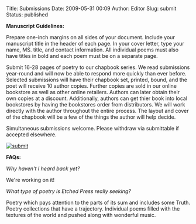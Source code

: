 Title: Submissions
Date: 2009-05-31 00:09
Author: Editor
Slug: submit
Status: published

**Manuscript Guidelines:**

Prepare one-inch margins on all sides of your document. Include your manuscript title in the header of each page. In your cover letter, type your name, MS. title, and contact information. All individual poems must also have titles in bold and each poem must be on a separate page.

Submit 16-28 pages of poetry to our chapbook series. We read submissions year-round and will now be able to respond more quickly than ever before. Selected submissions will have their chapbook set, printed, bound, and the poet will receive 10 author copies. Further copies are sold in our online bookstore as well as other online retailers. Authors can later obtain their own copies at a discount. Additionally, authors can get thier book into local bookstores by having the bookstores order from distributors. We will work directly with the author throughout the entire process. The layout and cover of the chapbook will be a few of the things the author will help decide.

Simultaneous submissions welcome. Please withdraw via submittable if accepted elsewhere.

<!-- Link to the Etched Press submission manager. ---> 
[![submit](//manager.submittable.com/Public/Images/submittable-submit-button.png)](http://etchedpress.submittable.com/submit)
<!-- End link to submission manager -->

**FAQs:**

*Why haven't I heard back yet?*

We're working on it!

*What type of poetry is Etched Press really seeking?*

Poetry which pays attention to the parts of its sum and includes some Truth. Poetry collections that have a trajectory. Individual poems filled with the textures of the world and pushed along with wonderful music.

 
